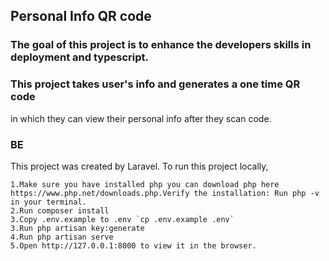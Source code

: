 ## Personal Info QR code

### The goal of this project is to enhance the developers skills in deployment and typescript.

### This project takes user's info and generates a one time QR code
in which they can view their personal info after they scan code.

### BE
This project was created by Laravel. To run this project locally,

    1.Make sure you have installed php you can download php here https://www.php.net/downloads.php.Verify the installation: Run php -v in your terminal.
    2.Run composer install
    3.Copy .env.example to .env `cp .env.example .env`
    3.Run php artisan key:generate
    4.Run php artisan serve
    5.Open http://127.0.0.1:8000 to view it in the browser.
